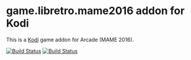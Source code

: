 # game.libretro.mame2016 addon for Kodi

This is a [Kodi](http://kodi.tv) game addon for Arcade (MAME 2016).

[![Build Status](https://travis-ci.org/kodi-game/game.libretro.mame2016.svg?branch=master)](https://travis-ci.org/kodi-game/game.libretro.mame2016)
[![Build Status](https://ci.appveyor.com/api/projects/status/github/kodi-game/game.libretro.mame2016?svg=true)](https://ci.appveyor.com/project/kodi-game/game-libretro-mame2016)
